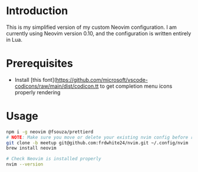 # Introduction

This is my simplified version of my custom Neovim configuration. I am currently using Neovim version 0.10, and the configuration is written entirely in Lua.

# Prerequisites

- Install [this
  font](https://github.com/microsoft/vscode-codicons/raw/main/dist/codicon.tt
  to get completion menu icons properly rendering

# Usage

```bash
npm i -g neovim @fsouza/prettierd
# NOTE: Make sure you move or delete your existing nvim config before running this
git clone -b meetup git@github.com:frdwhite24/nvim.git ~/.config/nvim
brew install neovim

# Check Neovim is installed properly
nvim --version
```
